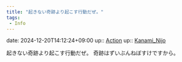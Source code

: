 ```yaml
---
title: "起きない奇跡より起こす行動だぜ。"
tags:
 - Info
---
```


date: 2024-12-20T14:12:24+09:00
up:: [Action](Bar/Novel/Topics/Action.md)
up:: [Kanami_Nijo](Bar/Novel/Nacaria/Kanami_Nijo.md)

起きない奇跡より起こす行動だぜ。
奇跡はずいぶんねぼすけですから。